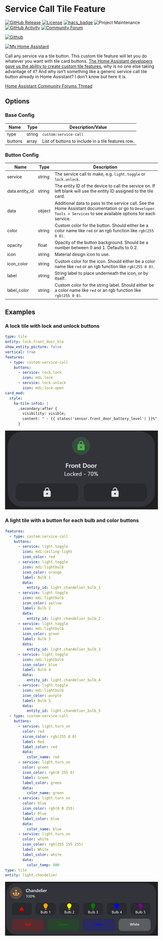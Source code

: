 # Service Call Tile Feature

[![GitHub Release][releases-shield]][releases]
[![License][license-shield]](LICENSE.md)
[![hacs_badge](https://img.shields.io/badge/HACS-Custom-orange.svg?style=for-the-badge)](https://github.com/custom-components/hacs)
![Project Maintenance][maintenance-shield]
[![GitHub Activity][last-commit-shield]][commits]
[![Community Forum][forum-shield]][forum]

[![Github][github]][github]

[![My Home Assistant](https://my.home-assistant.io/badges/hacs_repository.svg)](https://my.home-assistant.io/redirect/hacs_repository/?repository=service-call-tile-feature&owner=Nerwyn&category=Plugin)

Call any service via a tile button. This custom tile feature will let you do whatever you want with tile card buttons. [The Home Assistant developers gave us the ability to create custom tile features](https://developers.home-assistant.io/docs/frontend/custom-ui/custom-card/#tile-features), why is no one else taking advantage of it? And why isn't something like a generic service call tile button already in Home Assistant? I don't know but here it is.

[Home Assistant Community Forums Thread](https://community.home-assistant.io/t/service-call-button-tile-feature/620724)

## Options

### Base Config

| Name    | Type   | Description/Value                                  |
| ------- | ------ | -------------------------------------------------- |
| type    | string | `custom:service-call`                              |
| buttons | array  | List of buttons to include in a tile features row. |

### Button Config

| Name           | Type   | Description                                                                                                                                                        |
| -------------- | ------ | ------------------------------------------------------------------------------------------------------------------------------------------------------------------ |
| service        | string | The service call to make, e.g. `light.toggle` or `lock.unlock`.                                                                                                    |
| data.entity_id | string | The entity ID of the device to call the service on. If left blank will use the entity ID assigned to the tile card.                                                |
| data           | object | Additional data to pass to the service call. See the Home Assistant documentation or go to `Developer Tools > Services` to see available options for each service. |
| color          | string | Custom color for the button. Should either be a color name like `red` or an rgb function like `rgb(255 0 0)`.                                                      |
| opacity        | float  | Opacity of the button background. Should be a number between 0 and 1. Defaults to 0.2.                                                                             |
| icon           | string | Material design icon to use.                                                                                                                                       |
| icon_color     | string | Custom color for the icon. Should either be a color name like `red` or an rgb function like `rgb(255 0 0)`.                                                        |
| label          | string | String label to place underneath the icon, or by itself.                                                                                                           |
| label_color    | string | Custom color for the string label. Should either be a color name like `red` or an rgb function like `rgb(255 0 0)`.                                                |

## Examples

### A lock tile with lock and unlock buttons

```yaml
type: tile
entity: lock.front_door_ble
show_entity_picture: false
vertical: true
features:
  - type: custom:service-call
    buttons:
      - service: lock.lock
        icon: mdi:lock
      - service: lock.unlock
        icon: mdi:lock-open
card_mod:
  style:
    ha-tile-info$: |
      .secondary:after {
        visibility: visible;
        content: " - {{ states('sensor.front_door_battery_level') }}%";
      }
```

<img src="assets/lock_tile.png" alt="guide" width="600"/>

### A light tile with a button for each bulb and color buttons

```yaml
features:
  - type: custom:service-call
    buttons:
      - service: light.toggle
        icon: mdi:ceiling-light
        icon_color: red
      - service: light.toggle
        icon: mdi:lightbulb
        icon_color: orange
        label: Bulb 1
        data:
          entity_id: light.chandelier_bulb_1
      - service: light.toggle
        icon: mdi:lightbulb
        icon_color: yellow
        label: Bulb 2
        data:
          entity_id: light.chandelier_bulb_2
      - service: light.toggle
        icon: mdi:lightbulb
        icon_color: green
        label: Bulb 3
        data:
          entity_id: light.chandelier_bulb_3
      - service: light.toggle
        icon: mdi:lightbulb
        icon_color: blue
        label: Bulb 4
        data:
          entity_id: light.chandelier_bulb_4
      - service: light.toggle
        icon: mdi:lightbulb
        icon_color: purple
        label: Bulb 5
        data:
          entity_id: light.chandelier_bulb_5
  - type: custom:service-call
    buttons:
      - service: light.turn_on
        color: red
        xicon_color: rgb(255 0 0)
        label: Red
        label_color: red
        data:
          color_name: red
      - service: light.turn_on
        color: green
        icon_color: rgb(0 255 0)
        label: Green
        label_color: green
        data:
          color_name: green
      - service: light.turn_on
        color: blue
        icon_color: rgb(0 0 255)
        label: Blue
        label_color: blue
        data:
          color_name: blue
      - service: light.turn_on
        color: white
        icon_color: rgb(255 255 255)
        label: White
        label_color: white
        data:
          color_temp: 500
type: tile
entity: light.chandelier
```

<img src="assets/light_tile.png" alt="guide" width="600"/>

[last-commit-shield]: https://img.shields.io/github/last-commit/Nerwyn/service-call-tile-feature?style=for-the-badge
[commits]: https://github.com/Nerwyn/service-call-tile-feature/commits/main
[forum-shield]: https://img.shields.io/badge/community-forum-brightgreen.svg?style=for-the-badge
[forum]: https://community.home-assistant.io/t/service-call-button-tile-feature/620724
[license-shield]: https://img.shields.io/github/license/Nerwyn/service-call-tile-feature.svg?style=for-the-badge
[maintenance-shield]: https://img.shields.io/badge/maintainer-Nerwyn-blue.svg?style=for-the-badge
[releases-shield]: https://img.shields.io/github/release/Nerwyn/service-call-tile-feature.svg?style=for-the-badge
[releases]: https://github.com/nerwyn/service-call-tile-feature/releases
[github]: https://img.shields.io/github/followers/Nerwyn.svg?style=social
